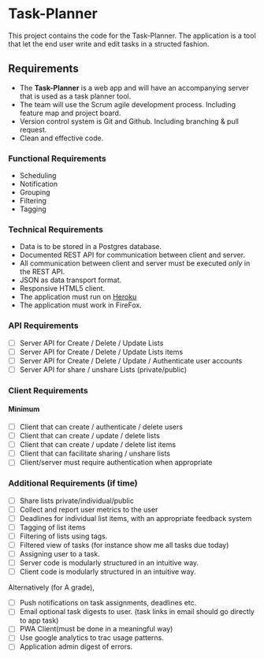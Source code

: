 # Task-Planner
This project contains the code for the Task-Planner. The application is a tool that let the end user write and edit tasks in a structed fashion.

## Requirements
* The **Task-Planner** is a web app and will have an accompanying server that is used as a task planner tool. 
* The team will use the Scrum agile development process. Including feature map and project board.
* Version control system is Git and Github. Including branching & pull request.
* Clean and effective code.

### Functional Requirements
* Scheduling
* Notification
* Grouping
* Filtering
* Tagging

### Technical Requirements
* Data is to be stored in a Postgres database.
* Documented REST API for communication between client and server.
* All communication between client and server must be executed _only_ in the REST API.
* JSON as data transport format.
* Responsive HTML5 client.
* The application must run on [Heroku](https://dashboard.heroku.com/apps)
* The application must work in FireFox.

### API Requirements
* [ ] Server API for Create / Delete / Update Lists
* [ ] Server API for Create / Delete / Update Lists items
* [ ] Server API for Create / Delete / Update / Authenticate user accounts
* [ ] Server API for share / unshare Lists (private/public) 

### Client Requirements

#### Minimum
* [ ] Client that can create / authenticate / delete users
* [ ] Client that can create / update / delete lists
* [ ] Client that can create / update / delete list items
* [ ] Client that can facilitate sharing / unshare lists
* [ ] Client/server must require authentication when appropriate

### Additional Requirements (if time)
* [ ] Share lists private/individual/public
* [ ] Collect and report user metrics to the user 
* [ ] Deadlines for individual list items, with an appropriate feedback system
* [ ] Tagging of list items 
* [ ] Filtering of lists using tags.
* [ ] Filtered view of tasks (for instance show me all tasks due today)
* [ ] Assigning user to a task.
* [ ] Server code is modularly structured in an intuitive way.
* [ ] Client code is modularly structured in an intuitive way.

Alternatively (for A grade),
* [ ] Push notifications on task assignments, deadlines etc.
* [ ] Email optional task digests to user. (task links in email should go directly to app task)
* [ ] PWA Client(must be done in a meaningful way)
* [ ] Use google analytics to trac usage patterns.
* [ ] Application admin digest of errors.